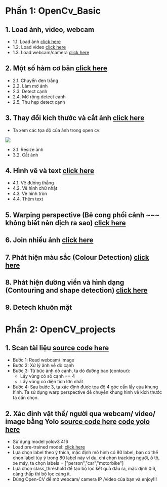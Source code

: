 # Phần 1: OpenCv_Basic

## 1. Load ảnh, video, webcam
 - 1.1. Load ảnh [click here](https://github.com/thien1892/OpenCv_Python/blob/main/OpenCV_basic/C1_1_load_img.py)
 - 1.2. Load video [click here](https://github.com/thien1892/OpenCv_Python/blob/main/OpenCV_basic/C1_2_load_video.py)
 - 1.3. Load webcam/camera [click here](https://github.com/thien1892/OpenCv_Python/blob/main/OpenCV_basic/C1_3_load_webcam.py)

## 2. Một số hàm cơ bản [click here](https://github.com/thien1892/OpenCv_Python/blob/main/OpenCV_basic/C2_Ham_co_ban.py)
 - 2.1. Chuyển đen trắng
 - 2.2. Làm mờ ảnh
 - 2.3. Detect cạnh
 - 2.4. Mở rộng detect cạnh
 - 2.5. Thu hẹp detect cạnh

## 3. Thay đổi kích thước và cắt ảnh [click here](https://github.com/thien1892/OpenCv_Python/blob/main/OpenCV_basic/C3_Resize_and_crop_img.py)

- Ta xem các tọa độ của ảnh trong open cv:
<img src = 'https://i.imgur.com/IGD7TwR.jpg'>

 - 3.1. Resize ảnh
 - 3.2. Cắt ảnh

## 4. Hình vẽ và text [click here](https://github.com/thien1892/OpenCv_Python/blob/main/OpenCV_basic/C4_Shape_text.py)
 - 4.1. Vẽ đường thẳng
 - 4.2. Vẽ hình chữ nhật
 - 4.3. Vẽ hình tròn
 - 4.4. Thêm text

## 5. Warping perspective (Bẻ cong phối cảnh ~~~ không biết nên dịch ra sao) [click here](https://github.com/thien1892/OpenCv_Python/blob/main/OpenCV_basic/C5_warping_perspective.py)

## 6. Join nhiều ảnh [click here](https://github.com/thien1892/OpenCv_Python/blob/main/OpenCV_basic/C6_join_img.py)

## 7. Phát hiện màu sắc (Colour Detection) [click here](https://github.com/thien1892/OpenCv_Python/blob/main/OpenCV_basic/C7_detect_color.py)

## 8. Phát hiện đường viền và hình dạng (Contouring and shape detection) [click here](https://github.com/thien1892/OpenCv_Python/blob/main/OpenCV_basic/C8_Contouring_shape_detection.py)

## 9. Detech khuôn mặt

# Phần 2: OpenCV_projects

## 1. Scan tài liệu [source code here](https://github.com/thien1892/OpenCv_Python/blob/main/OpenCV_project/P1_scan_documents.py)
- Bước 1: Read webcam/ image
- Bước 2: Xử lý ảnh về dò cạnh
- Bước 3: Từ bức ảnh dò cạnh, ta dò đường bao (contour):
    - Lấy vùng có số cạnh == 4
    - Lấy vùng có diện tích lớn nhất
- Bước 4: Sau bước 3, ta xác định được tọa độ 4 góc cần lấy của khung hình. Ta sử dụng warp perspective để chuyển khung hình về kích thước ta cần chọn.

## 2. Xác định vật thể/ người qua webcam/ video/ image bằng Yolo [source code here](https://github.com/thien1892/OpenCv_Python/blob/main/OpenCV_project/P2_track_yolo.py) [code yolo here](https://github.com/thien1892/OpenCv_Python/blob/main/OpenCV_project/yolo3.py)
- Sử dụng model yolov3 416
- Load pre-trained model: [click here](https://drive.google.com/file/d/1bhTkqX_I-JU7zGCi0owRTmfdw0QW-z15/view?usp=sharing)
- Lựa chọn label theo ý thích, mặc định mô hình có 80 label, bạn có thể chọn label tùy ý trong 80 label này ví dụ, chỉ chọn tracking người, ô tô, xe máy, ta chọn labels = ["person","car","motorbike"]
- Lựa chọn class_threshold để tạo bộ lọc kết quả đầu ra, mặc định 0.6, càng thấp thì bộ lọc càng ít.
- Dùng Open-CV để mở webcam/ camera IP /video của bạn và enjoy!!!